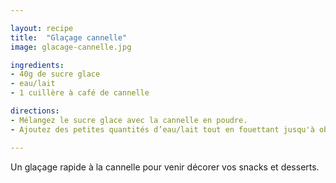 ```yaml
---

layout: recipe
title:  "Glaçage cannelle"
image: glacage-cannelle.jpg

ingredients:
- 40g de sucre glace
- eau/lait
- 1 cuillère à café de cannelle

directions:
- Mélangez le sucre glace avec la cannelle en poudre.
- Ajoutez des petites quantités d’eau/lait tout en fouettant jusqu'à obtenir une consistance de sirop, donc quelque chose qui coule en ruban de la cuillère mais qui n'est pas trop liquide. 

---
```


Un glaçage rapide à la cannelle pour venir décorer vos snacks et desserts.